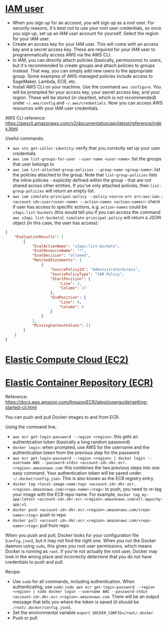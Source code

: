 # <u>IAM user</u>

* When you sign up for an account, you will sign up as a root user. For security reasons, it's best not to use your root user credentials, so once you sign up, set up an IAM user account for yourself. Select the region for your IAM user.
* Create an access key for your IAM user. This will come with an access key and a secret access key. These are required for your IAM user to programmatically access AWS via the AWS CLI. 
* In IAM, you can directly attach policies (basically, permissions) to users, but it's recommended to create groups and attach policies to groups instead. That way, you can simply add new users to the appropriate group. Some examples of AWS-managed policies include access to SageMaker, Lambda, ECR, etc.
* Install AWS CLI on your machine. Use the command `aws configure`. You will be prompted for your access key, your secret access key, and your region. These will be stored (in cleartext, which is not recommended) under `~/.aws/config` and `~/.aws/credentials`. Now you can access AWS resources with your IAM user credentials.

AWS CLI reference: https://awscli.amazonaws.com/v2/documentation/api/latest/reference/index.html

Useful commands:
* `aws sts get-caller-identity`: verify that you correctly set up your user credentials
* `aws iam list-groups-for-user --user-name <user-name>`: list the groups that user belongs to
* `aws iam list-attached-group-policies --group-name <group-name>`: list the policies attached to the group. Note that `list-group-policies` lists the inline policies - explicitly defined within the group - that are not shared across other entities. If you've only attached policies, then `list-group-policies` will return an empty list.
* `aws iam simulate-principal-policy --policy-source-arn arn:aws:iam::<account-id>:user/<user-name> --action-names <action-names>`: check if user has access to specific actions, e.g. `action-names` could be `s3api:list-buckets` (this would tell you if you can access the command `aws s3api list-buckets`). `simulate-principal-policy` will return a JSON object (in this case, the user has access):
```json
{
    "EvaluationResults": [
        {
            "EvalActionName": "s3api:list-buckets",
            "EvalResourceName": "*",
            "EvalDecision": "allowed",
            "MatchedStatements": [
                {
                    "SourcePolicyId": "AdministratorAccess",
                    "SourcePolicyType": "IAM Policy",
                    "StartPosition": {
                        "Line": 3,
                        "Column": 17
                    },
                    "EndPosition": {
                        "Line": 8,
                        "Column": 6
                    }
                }
            ],
            "MissingContextValues": []
        }
    ]
}
```

# <u>Elastic Compute Cloud (EC2)</u>



# <u>Elastic Container Repository (ECR)</u>

Reference: https://docs.aws.amazon.com/AmazonECR/latest/userguide/getting-started-cli.html

You can push and pull Docker images to and from ECR.

Using the command line,
* `aws ecr get-login-password --region <region>`: this gets an authentication token (basically a long random password)
* `docker login`: when prompted, use AWS for the username and the authentication token from the previous step for the password
* `aws ecr get-login-password --region <region> | docker login --username AWS --password-stdin <account-id>.dkr.ecr.<region>.amazonaws.com`: this combines the two previous steps into one easy command. Your authentication token will be saved under `~/.docker/config.json`. This is also known as the ECR registry entry.
* `docker tag <local-image-name:tag> <account-id>.dkr.ecr.<region>.amazonaws.com/<repo-name>:<tag>`: to push, you need to re-tag your image with the ECR repo name. For example, `docker tag my-app:latest <account-id>.dkr.ecr.<region>.amazonaws.com/all-apps/my-app:v1`.
* `docker push <account-id>.dkr.ecr.<region>.amazonaws.com/<repo-name>:<tag>`: push to repo
* `docker pull <account-id>.dkr.ecr.<region>.amazonaws.com/<repo-name>:<tag>`: pull from repo

When you push and pull, Docker looks for your configuration file (`config.json`), but it may not find the right one. When you run the Docker daemon using `sudo`, this gives you root user permissions, which means Docker is running as `root`. If you're not actually the root user, Docker may look in the wrong place and incorrectly determine that you do not have credentials to push and pull.

Recipe:
* Use `sudo` for all commands, including authentication. When authenticating, use `sudo`: `sudo aws ecr get-login-password --region <region> | sudo docker login --username AWS --password-stdin <account-id>.dkr.ecr.<region>.amazonaws.com`. There will be an output message that tells you where the token is saved (it should be `/root/.docker/config.json`).
* Set the environmental variable `export DOCKER_CONFIG=/root/.docker`
* Push or pull